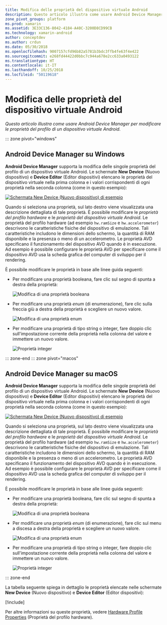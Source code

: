 ```yaml
---
title: Modifica delle proprietà del dispositivo virtuale Android
description: Questo articolo illustra come usare Android Device Manager per modificare le proprietà del profilo di un dispositivo virtuale Android.
zone_pivot_groups: platform
ms.prod: xamarin
ms.assetid: 3E33C136-8042-4184-A40C-3200D8CD99CB
ms.technology: xamarin-android
author: conceptdev
ms.author: crdun
ms.date: 05/30/2018
ms.openlocfilehash: 9007157cfd96b82a5781b3bdc3ffb4fe63f4e422
ms.sourcegitcommit: e268fd44422d0bbc7c944a678e2cc633a0493122
ms.translationtype: HT
ms.contentlocale: it-IT
ms.lasthandoff: 10/25/2018
ms.locfileid: "50119618"
---
```

# <a name="editing-android-virtual-device-properties"></a>Modifica delle proprietà del dispositivo virtuale Android

_Questo articolo illustra come usare Android Device Manager per modificare le proprietà del profilo di un dispositivo virtuale Android._

::: zone pivot="windows"

## <a name="android-device-manager-on-windows"></a>Android Device Manager su Windows

**Android Device Manager** supporta la modifica delle singole proprietà del profilo di un dispositivo virtuale Android. Le schermate **New Device** (Nuovo dispositivo) e **Device Editor** (Editor dispositivi) elencano le proprietà del dispositivo virtuale nella prima colonna e i valori corrispondenti di ogni proprietà nella seconda colonna (come in questo esempio): 

[![Schermata New Device (Nuovo dispositivo) di esempio](device-properties-images/win/01-new-device-editor-sml.png)](device-properties-images/win/01-new-device-editor.png#lightbox)

Quando si seleziona una proprietà, sul lato destro viene visualizzata una descrizione dettagliata di tale proprietà. È possibile modificare le *proprietà del profilo hardware* e le *proprietà del dispositivo virtuale Android*. Le proprietà del profilo hardware (ad esempio `hw.ramSize` e `hw.accelerometer`) descrivono le caratteristiche fisiche del dispositivo di emulazione. Tali caratteristiche includono le dimensioni dello schermo, la quantità di RAM disponibile e la presenza o meno di un accelerometro. Le proprietà AVD specificano il funzionamento del dispositivo AVD quando è in esecuzione. Ad esempio è possibile configurare le proprietà AVD per specificare come il dispositivo AVD usa la scheda grafica del computer di sviluppo per il rendering.

È possibile modificare le proprietà in base alle linee guida seguenti:

-   Per modificare una proprietà booleana, fare clic sul segno di spunta a destra della proprietà:

    ![Modifica di una proprietà booleana](device-properties-images/win/02-boolean-value.png)

-   Per modificare una proprietà *enum* (di enumerazione), fare clic sulla freccia giù a destra della proprietà e scegliere un nuovo valore.

    ![Modifica di una proprietà enum](device-properties-images/win/04-enum-value.png)

-   Per modificare una proprietà di tipo string o integer, fare doppio clic sull'impostazione corrente della proprietà nella colonna del valore e immettere un nuovo valore.

    ![Proprietà integer](device-properties-images/win/03-integer-value.png)

::: zone-end
::: zone pivot="macos"

## <a name="android-device-manager-on-macos"></a>Android Device Manager su macOS

**Android Device Manager** supporta la modifica delle singole proprietà del profilo di un dispositivo virtuale Android. Le schermate **New Device** (Nuovo dispositivo) e **Device Editor** (Editor dispositivi) elencano le proprietà del dispositivo virtuale nella prima colonna e i valori corrispondenti di ogni proprietà nella seconda colonna (come in questo esempio): 

[![Schermata New Device (Nuovo dispositivo) di esempio](device-properties-images/mac/01-new-device-editor-sml.png)](device-properties-images/mac/01-new-device-editor.png#lightbox)

Quando si seleziona una proprietà, sul lato destro viene visualizzata una descrizione dettagliata di tale proprietà. È possibile modificare le *proprietà del profilo hardware* e le *proprietà del dispositivo virtuale Android*. Le proprietà del profilo hardware (ad esempio `hw.ramSize` e `hw.accelerometer`) descrivono le caratteristiche fisiche del dispositivo di emulazione. Tali caratteristiche includono le dimensioni dello schermo, la quantità di RAM disponibile e la presenza o meno di un accelerometro. Le proprietà AVD specificano il funzionamento del dispositivo AVD quando è in esecuzione. Ad esempio è possibile configurare le proprietà AVD per specificare come il dispositivo AVD usa la scheda grafica del computer di sviluppo per il rendering.

È possibile modificare le proprietà in base alle linee guida seguenti:

-   Per modificare una proprietà booleana, fare clic sul segno di spunta a destra della proprietà:

    ![Modifica di una proprietà booleana](device-properties-images/mac/02-boolean-value.png)

-   Per modificare una proprietà *enum* (di enumerazione), fare clic sul menu a discesa a destra della proprietà e scegliere un nuovo valore.

    ![Modifica di una proprietà enum](device-properties-images/mac/04-enum-value.png)

-   Per modificare una proprietà di tipo string o integer, fare doppio clic sull'impostazione corrente della proprietà nella colonna del valore e immettere un nuovo valore.

    ![Proprietà integer](device-properties-images/mac/03-integer-value.png)

::: zone-end

La tabella seguente spiega in dettaglio le proprietà elencate nelle schermate **New Device** (Nuovo dispositivo) e **Device Editor** (Editor dispositivi):

[!include[](~/android/includes/emulator-properties.md)]

Per altre informazioni su queste proprietà, vedere [Hardware Profile Properties](https://developer.android.com/studio/run/managing-avds.html#hpproperties) (Proprietà del profilo hardware).

